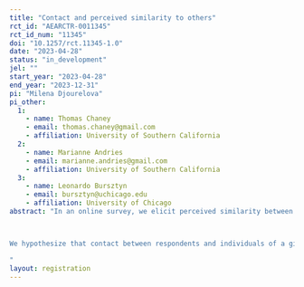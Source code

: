 ```yaml
---
title: "Contact and perceived similarity to others"
rct_id: "AEARCTR-0011345"
rct_id_num: "11345"
doi: "10.1257/rct.11345-1.0"
date: "2023-04-28"
status: "in_development"
jel: ""
start_year: "2023-04-28"
end_year: "2023-12-31"
pi: "Milena Djourelova"
pi_other:
  1:
    - name: Thomas Chaney
    - email: thomas.chaney@gmail.com
    - affiliation: University of Southern California
  2:
    - name: Marianne Andries
    - email: marianne.andries@gmail.com
    - affiliation: University of Southern California
  3:
    - name: Leonardo Bursztyn
    - email: bursztyn@uchicago.edu
    - affiliation: University of Chicago
abstract: "In an online survey, we elicit perceived similarity between respondents and individuals from three foreign countries, as well as contact between respondents and individuals with ancestry from the same three foreign countries. Using information on respondents' county of residence, we will combine these data with a measure of charitable donations from US counties to the countries of interest (Bursztyn et al. 2023), and instrument contact using historical migrations (push and pull factors) that predict the contemporaneous distribution of foreign ancestry across counties in the US (Burchardi et al. 2019). 

We hypothesize that contact between respondents and individuals of a given foreign ancestry causally increases perceived similarity and generosity toward others from that foreign country.
"
layout: registration
---
```


